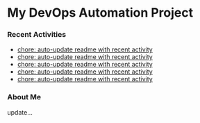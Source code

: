 # My DevOps Automation Project

### Recent Activities
<!-- activity:START -->
- [chore: auto-update readme with recent activity](https://github.com/kaigiii/mybowling-app/commit/244b4a0c57ca49d7528456ceff77106eecce4c17)
- [chore: auto-update readme with recent activity](https://github.com/kaigiii/mybowling-app/commit/ee9541fd5c1ac9241fba8fe8fc0e79ed56ff5397)
- [chore: auto-update readme with recent activity](https://github.com/kaigiii/mybowling-app/commit/1dee98666006386f438c898230318bf90bf0ad8f)
- [chore: auto-update readme with recent activity](https://github.com/kaigiii/mybowling-app/commit/0eb4ea2d7caa879b571ae7eb9ad32cb5ecb2fff7)
- [chore: auto-update readme with recent activity](https://github.com/kaigiii/mybowling-app/commit/0611d09885842af8d8045c7a98eb8415c35481e6)
<!-- activity:END -->

### About Me
<!-- MYLINKS:START -->
<!-- MYLINKS:END -->

update...
